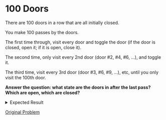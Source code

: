 # 100 Doors

There are 100 doors in a row that are all initially closed.

You make 100 passes by the doors.

The first time through, visit every door and toggle the door (if the door is closed, open it; if it is open, close it).

The second time, only visit every 2nd door (door #2, #4, #6, ...), and toggle it.

The third time, visit every 3rd door (door #3, #6, #9, ...), etc, until you only visit the 100th door.

**Answer the question: what state are the doors in after the last pass? Which are open, which are closed?**

<details> 
<summary>Expected Result</summary>
Closed doors:
<pre>
[ 2 3 5 6 7 8 10 11 12 13 14 15 17 18 19 20 21 22 23 24 26 27 28 29 30 31 32 33 34 35 37 38 39 40 41 42 43 44 45 46 47 48 50 51 52 53 54 55 56 57 58 59 60 61 62 63 65 66 67 68 69 70 71 72 73 74 75 76 77 78 79 80 82 83 84 85 86 87 88 89 90 91 92 93 94 95 96 97 98 99 ]
</pre>
Open doors:  
<pre>
[ 1 4 9 16 25 36 49 64 81 100 ]
</pre>
</details>

[Original Problem](http://rosettacode.org/wiki/100_doors)
